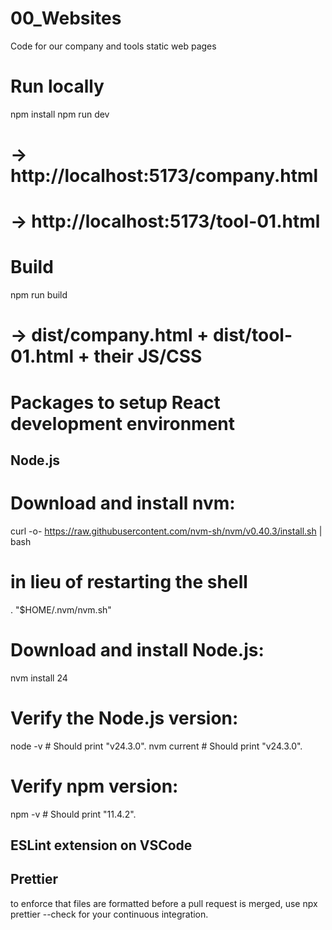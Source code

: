 # 00_Websites

Code for our company and tools static web pages

# Run locally

npm install
npm run dev

# → http://localhost:5173/company.html

# → http://localhost:5173/tool-01.html

# Build

npm run build

# → dist/company.html + dist/tool-01.html + their JS/CSS

# Packages to setup React development environment

## Node.js

# Download and install nvm:

curl -o- https://raw.githubusercontent.com/nvm-sh/nvm/v0.40.3/install.sh | bash

# in lieu of restarting the shell

\. "$HOME/.nvm/nvm.sh"

# Download and install Node.js:

nvm install 24

# Verify the Node.js version:

node -v # Should print "v24.3.0".
nvm current # Should print "v24.3.0".

# Verify npm version:

npm -v # Should print "11.4.2".

## ESLint extension on VSCode

## Prettier

to enforce that files are formatted before a pull request is merged, use npx prettier --check for your continuous integration.
